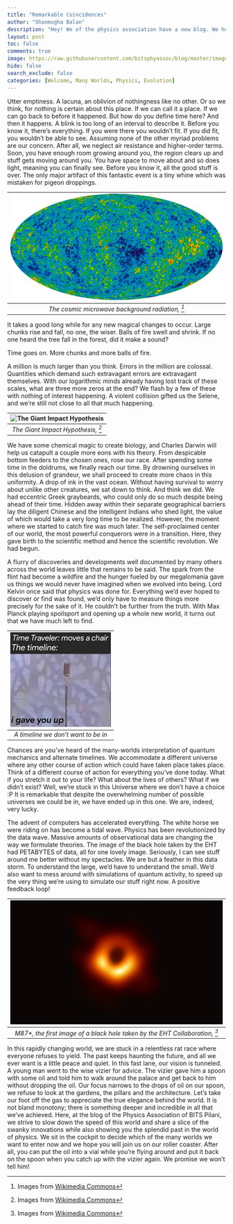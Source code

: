 ```yaml
---
title: "Remarkable Coincidences"
author: "Shanmugha Balan"
description: "Hey! We of the physics association have a new blog. We hope you like it!"
layout: post
toc: false
comments: true
image: https://raw.githubusercontent.com/bitsphyassoc/blog/master/images/blog/1-remarkable/image5.png
hide: false
search_exclude: false
categories: [Welcome, Many Worlds, Physics, Evolution]
---
```


Utter emptiness. A lacuna, an oblivion of nothingness like no other. Or so we think, for nothing is certain about this place. If we can call it a place. If we can go back to before it happened. But how do you define time here? And then it happens. A blink is too long of an interval to describe it. Before you know it, there’s everything. If you were there you wouldn’t fit. If you did fit, you wouldn’t be able to see. Assuming none of the other myriad problems are our concern. After all, we neglect air resistance and higher-order terms. Soon, you have enough room growing around you, the region clears up and stuff gets moving around you. You have space to move about and so does light, meaning you can finally see. Before you know it, all the good stuff is over. The only major artifact of this fantastic event is a tiny whine which was mistaken for pigeon droppings.

|![The cosmic microwave background radiation](https://raw.githubusercontent.com/bitsphyassoc/blog/master/images/blog/1-remarkable/image1.png) | 
|:--:| 
| *The cosmic microwave background radiation, [^1]* |

It takes a good long while for any new magical changes to occur. Large chunks rise and fall, no one, the wiser. Balls of fire swell and shrink. If no one heard the tree fall in the forest, did it make a sound? 

Time goes on. More chunks and more balls of fire.

A million is much larger than you think. Errors in the million are colossal. Quantities which demand such extravagant errors are extravagant themselves. With our logarithmic minds already having lost track of these scales, what are three more zeros at the end? We flash by a few of these with nothing of interest happening. A violent collision gifted us the Selene, and we’re still not close to all that much happening.

|![The Giant Impact Hypothesis](https://raw.githubusercontent.com/bitsphyassoc/blog/master/images/blog/1-remarkable/image3.png) | 
|:--:| 
| *The Giant Impact Hypothesis, [^1]* |

We have some chemical magic to create biology, and Charles Darwin will help us catapult a couple more eons with his theory. From despicable bottom feeders to the chosen ones, rose our race. After spending some time in the doldrums, we finally reach our time. By drowning ourselves in this delusion of grandeur, we shall proceed to create more chaos in this uniformity. A drop of ink in the vast ocean. Without having survival to worry about unlike other creatures, we sat down to think. And think we did. We had eccentric Greek graybeards, who could only do so much despite being ahead of their time. Hidden away within their separate geographical barriers lay the diligent Chinese and the intelligent Indians who shed light, the value of which would take a very long time to be realized. However, the moment where we started to catch fire was much later. The self-proclaimed center of our world, the most powerful conquerors were in a transition. Here, they gave birth to the scientific method and hence the scientific revolution. We had begun.

A flurry of discoveries and developments well documented by many others across the world leaves little that remains to be said. The spark from the flint had become a wildfire and the hunger fueled by our megalomania gave us things we would never have imagined when we evolved into being. Lord Kelvin once said that physics was done for. Everything we’d ever hoped to discover or find was found, we’d only have to measure things more precisely for the sake of it. He couldn’t be further from the truth. With Max Planck playing spoilsport and opening up a whole new world, it turns out that we have much left to find. 

|![A timeline we don’t want to be in](https://raw.githubusercontent.com/bitsphyassoc/blog/master/images/blog/1-remarkable/image2.png) | 
|:--:| 
| *A timeline we don’t want to be in* |

Chances are you’ve heard of the many-worlds interpretation of quantum mechanics and alternate timelines. We accommodate a different universe where any other course of action which could have taken place takes place. Think of a different course of action for everything you’ve done today. What if you stretch it out to your life? What about the lives of others? What if we didn’t exist? Well, we’re stuck in this Universe where we don’t have a choice :P It is remarkable that despite the overwhelming number of possible universes we could be in, we have ended up in this one. We are, indeed, very lucky.

The advent of computers has accelerated everything. The white horse we were riding on has become a tidal wave. Physics has been revolutionized by the data wave. Massive amounts of observational data are changing the way we formulate theories. The image of the black hole taken by the EHT had PETABYTES of data, all for one lovely image. Seriously, I can see stuff around me better without my spectacles. We are but a feather in this data storm. To understand the large, we’d have to understand the small. We’d also want to mess around with simulations of quantum activity, to speed up the very thing we’re using to simulate our stuff right now. A positive feedback loop!

|![M87\*, the first image of a black hole taken by the EHT Collaboration](https://raw.githubusercontent.com/bitsphyassoc/blog/master/images/blog/1-remarkable/image4.png) | 
|:--:| 
| *M87\*, the first image of a black hole taken by the EHT Collaboration, [^1]* |

In this rapidly changing world, we are stuck in a relentless rat race where everyone refuses to yield. The past keeps haunting the future, and all we ever want is a little peace and quiet. In this fast lane, our vision is tunneled. A young man went to the wise vizier for advice. The vizier gave him a spoon with some oil and told him to walk around the palace and get back to him without dropping the oil. Our focus narrows to the drops of oil on our spoon, we refuse to look at the gardens, the pillars and the architecture. Let’s take our foot off the gas to appreciate the true elegance behind the world. It is not bland monotony; there is something deeper and incredible in all that we’ve achieved. Here, at the blog of the Physics Association of BITS Pilani, we strive to slow down the speed of this world and share a slice of the swanky innovations while also showing you the splendid past in the world of physics. We sit in the cockpit to decide which of the many worlds we want to enter now and we hope you will join us on our roller coaster. After all, you can put the oil into a vial while you’re flying around and put it back on the spoon when you catch up with the vizier again. We promise we won’t tell him!

[^1]: Images from [Wikimedia Commons](https://commons.wikimedia.org)